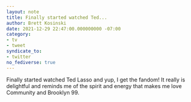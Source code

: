 ```yaml
---
layout: note
title: Finally started watched Ted...
author: Brett Kosinski
date: 2021-12-29 22:47:00.000000000 -07:00
category:
- tv
- tweet
syndicate_to:
- twitter
no_fediverse: true
---
```

Finally started watched Ted Lasso and yup, I get the fandom!  It really is delightful and reminds me of the spirit and energy that makes me love Community and Brooklyn 99.